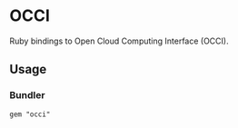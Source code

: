 # OCCI

Ruby bindings to Open Cloud Computing Interface (OCCI).

## Usage

### Bundler

    gem "occi"
